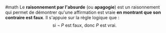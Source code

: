 #math 
Le **raisonnement par l'absurde** (ou **apagogie**) est un raisonnement qui permet de démontrer qu'une affirmation est vraie **en montrant que son contraire est faux**. Il s'appuie sur la règle logique que :
$$
\text{si } \neg _\text{ }P  \text{ est faux, } \text{donc } P \text{ est vrai}.
$$